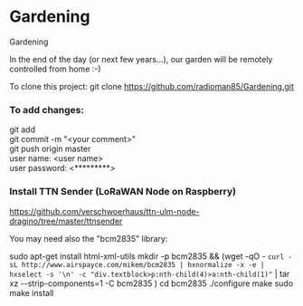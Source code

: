 # Gardening
Gardening

In the end of the day (or next few years...), our garden will be remotely controlled from home :-)

To clone this project:
git clone https://github.com/radioman85/Gardening.git

### To add changes:
git add <filename>  
git commit -m "\<your comment\>"  
git push origin master  
user name: \<user name\>  
user password: \<*********\>  


### Install TTN Sender (LoRaWAN Node on Raspberry)
https://github.com/verschwoerhaus/ttn-ulm-node-dragino/tree/master/ttnsender

You may need also the "bcm2835" library:

sudo apt-get install html-xml-utils
mkdir -p bcm2835 && (wget -qO - `curl -sL http://www.airspayce.com/mikem/bcm2835 | hxnormalize -x -e | hxselect -s '\n' -c "div.textblock>p:nth-child(4)>a:nth-child(1)"` | tar xz --strip-components=1 -C bcm2835 )
cd bcm2835
./configure
make
sudo make install

